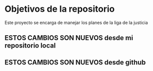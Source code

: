 # Objetivos de la repositorio

Este proyecto se encarga de manejar los planes de la liga de la justicia

## ESTOS CAMBIOS SON NUEVOS desde mi repositorio local
## ESTOS CAMBIOS SON NUEVOS desde github
